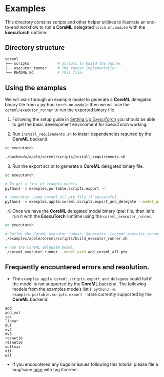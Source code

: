 # Examples

This directory contains scripts and other helper utilities to illustrate an end-to-end workflow to run a **CoreML** delegated `torch.nn.module` with the **ExecuTorch** runtime.


## Directory structure
```bash
coreml
├── scripts             # Scripts to build the runner.
├── executor_runner     # The runner implementation.
└── README.md           # This file.
```

## Using the examples

We will walk through an example model to generate a **CoreML** delegated binary file from a python `torch.nn.module` then we will use the `coreml/executor_runner` to run the exported binary file.

1. Following the setup guide in [Setting Up ExecuTorch](https://pytorch.org/executorch/stable/getting-started-setup)
you should be able to get the basic development environment for ExecuTorch working.

2. Run `install_requirements.sh` to install dependencies required by the **CoreML** backend.

```bash
cd executorch

./backends/apple/coreml/scripts/install_requirements.sh

```

3. Run the export script to generate a **CoreML** delegated binary file.

```bash
cd executorch

# To get a list of example models
python3 -m examples.portable.scripts.export -h

# Generates ./add_coreml_all.pte file if successful.
python3 -m examples.apple.coreml.scripts.export_and_delegate --model_name add
```

4. Once we have the **CoreML** delegated model binary (pte) file, then let's run it with the **ExecuTorch** runtime using the `coreml_executor_runner`.

```bash
cd executorch

# Builds the CoreML executor runner. Generates ./coreml_executor_runner if successful.
./examples/apple/coreml/scripts/build_executor_runner.sh

# Run the CoreML delegate model.
./coreml_executor_runner --model_path add_coreml_all.pte
```

## Frequently encountered errors and resolution.
- The `examples.apple.coreml.scripts.export_and_delegate` could fail if the model is not supported by the **CoreML** backend. The following models from the examples models list (` python3 -m examples.portable.scripts.export -h`)are currently supported by the **CoreML** backend.

```
add
add_mul
ic4
linear
mul
mv2
mv3
resnet18
resnet50
softmax
vit
w2l
```

- If you encountered any bugs or issues following this tutorial please file a bug/issue [here](https://github.com/pytorch/executorch/issues) with tag #coreml.
